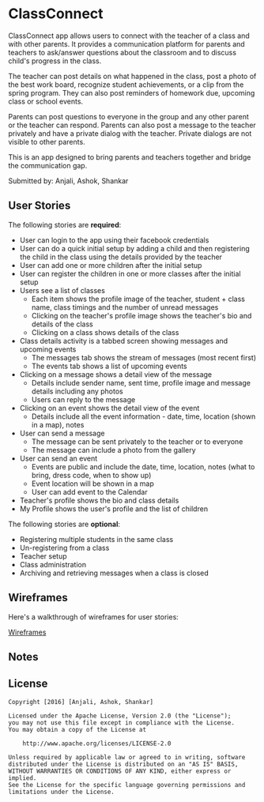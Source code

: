 # ClassConnect

ClassConnect app allows users to connect with the teacher of a class and with other parents.
It provides a communication platform for parents and teachers to ask/answer questions about
the classroom and to discuss child's progress in the class.

The teacher can post details on what happened in the class, post a photo of the best work
board, recognize student achievements, or a clip from the spring program. They can also
post reminders of homework due, upcoming class or school events.

Parents can post questions to everyone in the group and any other parent or the teacher can
respond. Parents can also post a message to the teacher privately and have a private dialog
with the teacher. Private dialogs are not visible to other parents.

This is an app designed to bring parents and teachers together and bridge the communication
gap.

Submitted by: Anjali, Ashok, Shankar 

## User Stories

The following stories are **required**:

* User can login to the app using their facebook credentials
* User can do a quick initial setup by adding a child and then registering the child in the
  class using the details provided by the teacher
* User can add one or more children after the initial setup
* User can register the children in one or more classes after the initial setup
* Users see a list of classes
  * Each item shows the profile image of the teacher, student + class name, class timings and
    the number of unread messages
  * Clicking on the teacher's profile image shows the teacher's bio and details of the class
  * Clicking on a class shows details of the class
* Class details activity is a tabbed screen showing messages and upcoming events
  * The messages tab shows the stream of messages (most recent first)
  * The events tab shows a list of upcoming events
* Clicking on a message shows a detail view of the message
  * Details include sender name, sent time, profile image and message details including any
  photos
  * Users can reply to the message
* Clicking on an event shows the detail view of the event
  * Details include all the event information - date, time, location (shown in a map), notes
* User can send a message
  * The message can be sent privately to the teacher or to everyone
  * The message can include a photo from the gallery
* User can send an event
  * Events are public and include the date, time, location, notes (what to bring, dress code,
  when to show up)
  * Event location will be shown in a map
  * User can add event to the Calendar
* Teacher's profile shows the bio and class details
* My Profile shows the user's profile and the list of children


The following stories are **optional**:

* Registering multiple students in the same class
* Un-registering from a class
* Teacher setup
* Class administration
* Archiving and retrieving messages when a class is closed

## Wireframes

Here's a walkthrough of wireframes for user stories:

[Wireframes](http://htmlpreview.github.com/?https://github.com/class-connect/ClassConnect/blob/master/wireframes/index.html)

## Notes


## License

    Copyright [2016] [Anjali, Ashok, Shankar]

    Licensed under the Apache License, Version 2.0 (the "License");
    you may not use this file except in compliance with the License.
    You may obtain a copy of the License at

        http://www.apache.org/licenses/LICENSE-2.0

    Unless required by applicable law or agreed to in writing, software
    distributed under the License is distributed on an "AS IS" BASIS,
    WITHOUT WARRANTIES OR CONDITIONS OF ANY KIND, either express or implied.
    See the License for the specific language governing permissions and
    limitations under the License.

